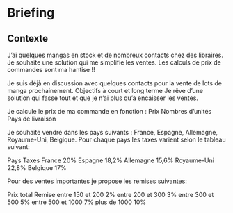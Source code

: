 # Briefing
## Contexte
J’ai quelques mangas en stock et de nombreux contacts chez des libraires. Je souhaite une solution qui me simplifie les ventes. Les calculs de prix de commandes sont ma hantise !! 

Je suis déjà en discussion avec quelques contacts pour la vente de lots de manga prochainement. 
Objectifs à court et long terme
Je rêve d’une solution qui fasse tout et que je n’ai plus qu’à encaisser les ventes. 

Je calcule le prix de ma commande en fonction : 
Prix
Nombres d’unités
Pays de livraison

Je souhaite vendre dans les pays suivants : France, Espagne, Allemagne, Royaume-Uni, Belgique. Pour chaque pays les taxes varient selon le tableau suivant:

Pays
Taxes
France
20%
Espagne
18,2%
Allemagne
15,6%
Royaume-Uni
22,8%
Belgique
17%


Pour des ventes importantes je propose les remises suivantes:
    
Prix total
Remise
entre 150 et 200
2%
entre 200 et 300
3%
entre 300 et 500
5%
entre 500 et 1000
7%
plus de 1000
10%

